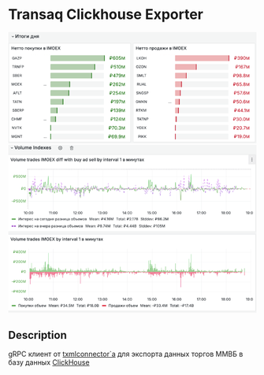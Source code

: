 # Transaq Clickhouse Exporter

![img_2.png](img_2.png)
![img_1.png](img_1.png)

## Description

gRPC клиент от [txmlconnector`а](https://github.com/kmlebedev/txmlconnector) для экспорта данных торгов ММВБ в базу данных [ClickHouse](https://clickhouse.com/)
